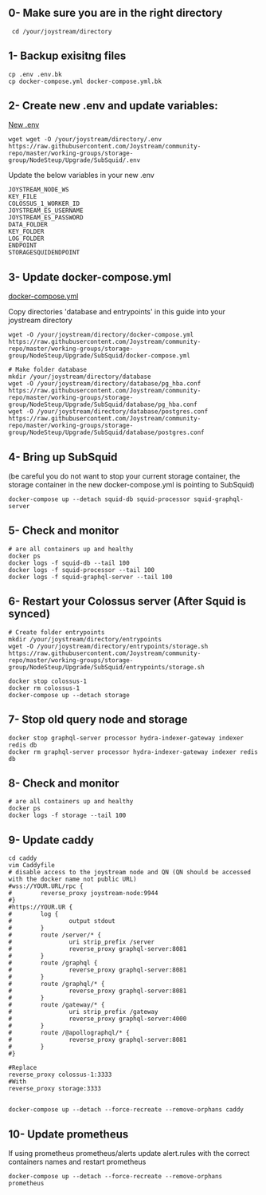 


## 0- Make sure you are in the right directory 
```
 cd /your/joystream/directory
```


## 1- Backup exisitng files 
```
cp .env .env.bk
cp docker-compose.yml docker-compose.yml.bk
``` 


## 2- Create new .env and update variables:
[New .env](./.env)
```
wget wget -O /your/joystream/directory/.env https://raw.githubusercontent.com/Joystream/community-repo/master/working-groups/storage-group/NodeSteup/Upgrade/SubSquid/.env
```
Update the below variables in your new .env

```
JOYSTREAM_NODE_WS
KEY_FILE
COLOSSUS_1_WORKER_ID
JOYSTREAM_ES_USERNAME
JOYSTREAM_ES_PASSWORD
DATA_FOLDER
KEY_FOLDER
LOG_FOLDER
ENDPOINT
STORAGESQUIDENDPOINT
```



## 3- Update docker-compose.yml 

[docker-compose.yml](./docker-compose.yml)

Copy directories 'database and entrypoints' in this guide into your joystream directory 

```
wget -O /your/joystream/directory/docker-compose.yml https://raw.githubusercontent.com/Joystream/community-repo/master/working-groups/storage-group/NodeSteup/Upgrade/SubSquid/docker-compose.yml

# Make folder database
mkdir /your/joystream/directory/database
wget -O /your/joystream/directory/database/pg_hba.conf https://raw.githubusercontent.com/Joystream/community-repo/master/working-groups/storage-group/NodeSteup/Upgrade/SubSquid/database/pg_hba.conf
wget -O /your/joystream/directory/database/postgres.conf https://raw.githubusercontent.com/Joystream/community-repo/master/working-groups/storage-group/NodeSteup/Upgrade/SubSquid/database/postgres.conf
```

## 4- Bring up SubSquid 

(be careful you do not want to stop your current storage container, the storage container in the new docker-compose.yml is pointing to SubSquid)
```
docker-compose up --detach squid-db squid-processor squid-graphql-server

```
## 5- Check and monitor 
```
# are all containers up and healthy
docker ps
docker logs -f squid-db --tail 100
docker logs -f squid-processor --tail 100
docker logs -f squid-graphql-server --tail 100
```


## 6- Restart your Colossus server (After Squid is  synced)
```
# Create folder entrypoints
mkdir /your/joystream/directory/entrypoints
wget -O /your/joystream/directory/entrypoints/storage.sh https://raw.githubusercontent.com/Joystream/community-repo/master/working-groups/storage-group/NodeSteup/Upgrade/SubSquid/entrypoints/storage.sh
```


```
docker stop colossus-1
docker rm colossus-1
docker-compose up --detach storage
```

## 7- Stop old query node and storage

```
docker stop graphql-server processor hydra-indexer-gateway indexer redis db 
docker rm graphql-server processor hydra-indexer-gateway indexer redis db 
```

## 8- Check and monitor 
```
# are all containers up and healthy
docker ps
docker logs -f storage --tail 100
```

## 9- Update caddy

```
cd caddy
vim Caddyfile
# disable access to the joystream node and QN (QN should be accessed with the docker name not public URL)
#wss://YOUR.URL/rpc {
#        reverse_proxy joystream-node:9944
#}
#https://YOUR.UR {
#        log {
#                output stdout
#        }
#        route /server/* {
#                uri strip_prefix /server
#                reverse_proxy graphql-server:8081
#        }
#        route /graphql {
#                reverse_proxy graphql-server:8081
#        }
#        route /graphql/* {
#                reverse_proxy graphql-server:8081
#        }
#        route /gateway/* {
#                uri strip_prefix /gateway
#                reverse_proxy graphql-server:4000
#        }
#        route /@apollographql/* {
#                reverse_proxy graphql-server:8081
#        }
#}

#Replace 
reverse_proxy colossus-1:3333
#With
reverse_proxy storage:3333


docker-compose up --detach --force-recreate --remove-orphans caddy
```
## 10- Update prometheus 
If using prometheus prometheus/alerts update  alert.rules with the correct containers names and restart prometheus 
```
docker-compose up --detach --force-recreate --remove-orphans prometheus
```
